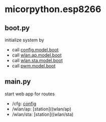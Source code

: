 # micorpython.esp8266

## boot.py
initialize system by
- call [config.model.boot](config)
- call [wlan.ap.model.boot](wlan/ap)
- call [wlan.sta.model.boot](wlan/sta)
- call [pwm.model.boot](pwm)

## main.py
start web app for routes
- /cfg: [config](config)
- /wlan/ap: [station]((wlan/ap)
- /wlan/sta: [station]((wlan/sta)
